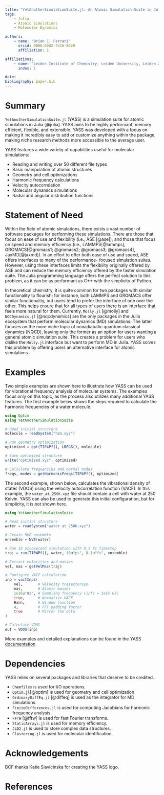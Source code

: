 ```yaml
---
title: "YetAnotherSimulationSuite.jl: An Atomic Simulation Suite in Julia"
tags:
    - Julia
    - Atomic Simulations
    - Molecular Dynamics

authors:
    - name: "Brian C. Ferrari"
      orcid: 0000-0002-7416-8629
      affiliation: 1

affiliations:
    - name: "Leiden Institute of Chemistry, Leiden University, Leiden 2300 RA, The Netherlands"
      index: 1

date: 
bibliography: paper.bib
---
```


# Summary
`YetAnotherSimulationSuite.jl` (YASS) is a simulation suite
for atomic simulations in Julia [@julia]. YASS aims to be
highly performant, memory efficient, flexible, and extensible.
YASS was developed with a focus on making it incredibly easy
to add or customize anything within the package, making niche
research methods more accessible to the average user. 

YASS features a wide variety of capabilities useful for
molecular simulations:

- Reading and writing over 50 different file types
- Basic manipulation of atomic structures
- Geometry and cell optimizations
- Harmonic frequency calculations
- Velocity autocorrelation
- Molecular dynamics simulations
- Radial and angular distribution functions

# Statement of Need

Within the field of atomic simulations, there exists a vast
number of software packages for performing these simulations.
There are those that focus on ease of use and flexibility (i.e.,
ASE [@ase]), and those that focus on speed and memory efficiency
(i.e., LAMMPS[@lammps], GROMACS[@gromacs1; @gromacs2; @gromacs3;
@gromacs4], JaxMD[@jaxmd]). In an effort to offer both ease of use
and speed, ASE offers interfaces to many of the performance-
focused simulation suites. However, using these interfaces limits
the flexibility originally offered by ASE and can reduce the
memory efficiency offered by the faster simulation suite. The
Julia programming language offers the perfect solution to this
problem, as it can be as performant as C++ with the simplicity
of Python.
 
In theoretical chemistry, it is quite common for two packages with
similar functionality to flourish; for instance, both LAMMPS and
GROMACS offer similar functionality, but users tend to prefer the
interface of one over the other. This helps ensure that for all
types of users there is an interface that feels more natural for
them. Currently, `Molly.jl` [@molly] and `NQCDynamics.jl`
[@nqcdynamics] are the only packages in the Julia ecosystem that
perform molecular dynamics (MD) simulations. The latter focuses
on the more niche topic of nonadiabatic quantum classical dynamics
(NQCD), leaving only the former as an option for users wanting a
general atomic simulation suite. This creates a problem for users
who dislike the `Molly.jl` interface but want to perform MD in
Julia. YASS solves this problem by offering users an alternative
interface for atomic simulations.

# Examples

Two simple examples are shown here to illustrate how YASS can
be used for vibrational frequency analysis of molecular systems.
The examples focus only on this topic, as the process also
utilizes many additional YASS features. The first example below
shows the steps required to calculate the harmonic frequencies of
a water molecule.

```julia
using Optim
using YetAnotherSimulationSuite

# Read initial structure
molecule = readSystem("h2o.xyz")

# Run geometry optimization
optimized = opt(TIP4Pf(), LBFGS(), molecule)

# Save optimized structure
write("optimized.xyz", optimized)

# Calculate frequencies and normal modes
freqs, modes = getHarmonicFreqs(TIP4Pf(), optimized)
```

The second example, shown below, calculates the vibrational
density of states (VDOS) using the velocity autocorrelation
function (VACF). In this example, the `water_at_250K.xyz` file
should contain a cell with water at 250 Kelvin. YASS can also be
used to generate this initial configuration, but for simplicity,
it is not shown here. 

```julia
using YetAnotherSimulationSuite

# Read initial structure
water = readSystem("water_at_250K.xyz")

# Create NVE ensemble
ensemble = NVE(water)

# Run 10 picosecond simulation with 0.1 fs timestep
traj = run(TIP4Pf(), water, 10u"ps", 0.1u"fs", ensemble)

# Extract velocities and masses
vel, mas = getVelMas(traj)

# Configure VACF calculation
inp = vacfInps(
    vel,       # Velocity trajectories
    mas,       # Atomic masses
    1e16u"Hz", # Sampling frequency (1/fs = 1e15 Hz)
    true,      # Normalize VACF
    Hann,      # Window function
    4,         # FFT padding factor
    true       # Mirror the data
)

# Calculate VDOS
out = VDOS(inp)
```

More examples and detailed explanations can be found in the YASS
[documentation](https://cavenfish.github.io/YetAnotherSimulationSuite.jl/dev/).

# Dependencies

YASS relies on several packages and libraries that deserve to be
credited.

- `Chemfiles` is used for I/O operations.
- `Optim.jl`[@optim] is used for geometry and cell optimization.
- `OrdinaryDiffEq.jl` [@diffeq] is used as the integrator for MD simulations.
- `FiniteDifferences.jl` is used for computing Jacobians for harmonic frequency analysis.
- `FFTW` [@fftw] is used for fast Fourier transforms.
- `StaticArrays.jl` is used for memory efficiency.
- `JLD2.jl` is used to store complex data structures.
- `Clustering.jl` is used for molecular identification.

# Acknowledgements

BCF thanks Katie Slavicinska for creating the YASS logo. 

# References